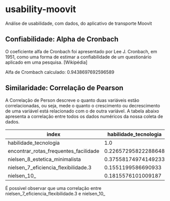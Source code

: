 # usability-moovit
Análise de usabilidade, com dados, do aplicativo de transporte Moovit


## Confiabilidade: Alpha de Cronbach

O coeficiente alfa de Cronbach foi apresentado por Lee J. Cronbach, em 1951, como uma forma de estimar a confiabilidade de um questionário aplicado em uma pesquisa. [Wikipédia]

Alfa de Crombach calculado: 0.9438697692596589


## Similaridade: Correlação de Pearson

A Correlação de Person descreve o quanto duas variáveis estão correlacionadas, ou seja, mede o quanto o crescimento ou decrescimento de uma variável está relacionado com o de outra variável. A tabela abaixo apresenta a correlação entre todos os dados numéricos da nossa coleta de dados.


|index|habilidade\_tecnologia|encontrar\_rotas\_frequentes\_facilidade|nielsen\_8\_estetica\_minimalista|nielsen\_7\_eficiencia\_flexibilidade\.3|nielsen\_10\_|
|---|---|---|---|---|---|
|habilidade\_tecnologia|1\.0|0\.22657295822288648|0\.37558174974149233|0\.1551199586690933|0\.1815576101009187|
|encontrar\_rotas\_frequentes\_facilidade|0\.22657295822288648|1\.0|0\.35375682085548066|0\.39883066178866533|0\.3089169711155858|
|nielsen\_8\_estetica\_minimalista|0\.37558174974149233|0\.35375682085548066|1\.0|0\.39195911601440725|0\.44040268502912017|
|nielsen\_7\_eficiencia\_flexibilidade\.3|0\.1551199586690933|0\.39883066178866533|0\.39195911601440725|1\.0|0\.4764574432250515|
|nielsen\_10\_|0\.1815576101009187|0\.3089169711155858|0\.44040268502912017|0\.4764574432250515|1\.0|


É possivel observar que uma correlação entre nielsen_7_eficiencia_flexibilidade.3 e nielsen_10_